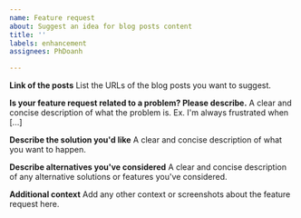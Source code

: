 ```yaml
---
name: Feature request
about: Suggest an idea for blog posts content
title: ''
labels: enhancement
assignees: PhDoanh

---
```


**Link of the posts**
List the URLs of the blog posts you want to suggest.

**Is your feature request related to a problem? Please describe.**
A clear and concise description of what the problem is. Ex. I'm always frustrated when [...]

**Describe the solution you'd like**
A clear and concise description of what you want to happen.

**Describe alternatives you've considered**
A clear and concise description of any alternative solutions or features you've considered.

**Additional context**
Add any other context or screenshots about the feature request here.
